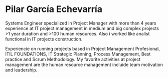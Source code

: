 # Pilar García Echevarría

Systems Engineer specialized in Project Manager with more than 4 years experience at IT project management in medium and big complex projects >1 year duration and >100 human resources. Also i worked like analist functional in IT projects construction.

Experiencie on running projects based in Project Management Profesional, ITIL FOUNDATIONS, IT Strategic Planning, Process Management, Best practice and Scrum Methodology. My favorite activities at project management are the human resource management incluide team motivation and leadership.
